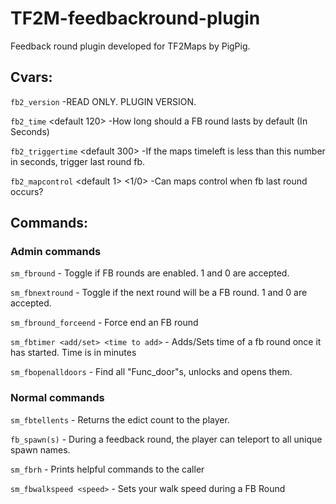 # TF2M-feedbackround-plugin
Feedback round plugin developed for TF2Maps by PigPig.

## Cvars:
`fb2_version`
        -READ ONLY. PLUGIN VERSION.
        
`fb2_time` <default 120>
        -How long should a FB round lasts by default (In Seconds)
        
`fb2_triggertime` <default 300>
        -If the maps timeleft is less than this number in seconds, trigger last round fb.
        
 `fb2_mapcontrol` <default 1> <1/0> 
        -Can maps control when fb last round occurs?

## Commands:
        
### Admin commands

`sm_fbround`
        - Toggle if FB rounds are enabled. 1 and 0 are accepted.

`sm_fbnextround`
        - Toggle if the next round will be a FB round. 1 and 0 are accepted.

`sm_fbround_forceend`
        - Force end an FB round

`sm_fbtimer <add/set> <time to add>`
        - Adds/Sets time of a fb round once it has started.
        Time is in minutes

`sm_fbopenalldoors`
        - Find all "Func_door"s, unlocks and opens them.

### Normal commands
`sm_fbtellents`
        - Returns the edict count to the player.

`fb_spawn(s)`
        - During a feedback round, the player can teleport to all unique spawn names.

`sm_fbrh`
        - Prints helpful commands to the caller

`sm_fbwalkspeed <speed>`
        - Sets your walk speed during a FB Round
